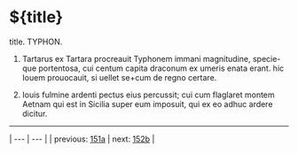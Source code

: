 # ${title}

title. TYPHON.



1. Tartarus ex Tartara procreauit Typhonem immani magnitudine, specie-que portentosa, cui centum capita draconum ex umeris enata erant. hic Iouem prouocauit, si uellet se+cum de regno certare.



2. Iouis fulmine ardenti pectus eius percussit; cui cum flaglaret montem Aetnam qui est in Sicilia super eum imposuit, qui ex eo adhuc ardere dicitur.



---

| --- | --- |
| previous: [151a](../151a/) | next: [152b](../152b/) |
